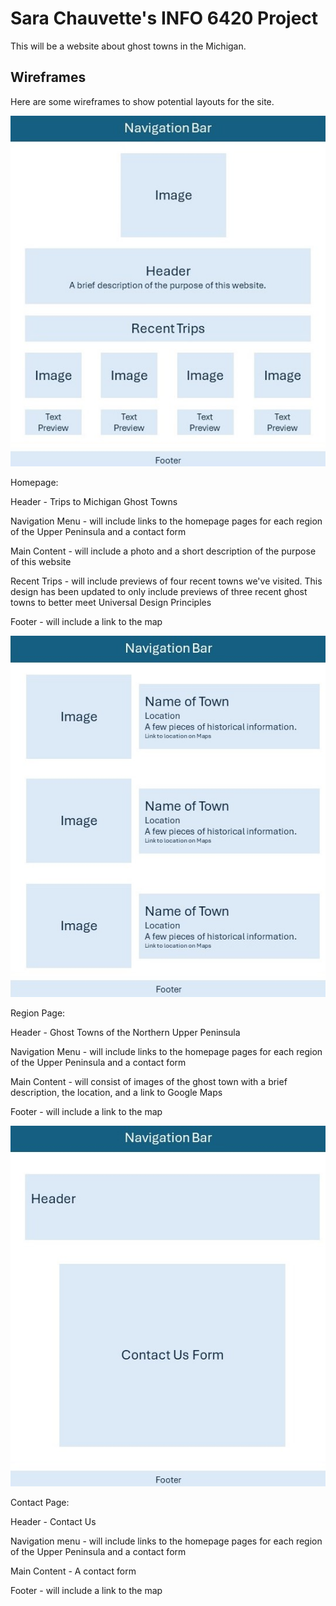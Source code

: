 # Sara Chauvette's INFO 6420 Project

This will be a website about ghost towns in the Michigan. 

## Wireframes

Here are some wireframes to show potential layouts for the site. 

![Wireframe of Homepage](wireframes/homepage-wireframe.jpg)

Homepage:

Header - Trips to Michigan Ghost Towns

Navigation Menu - will include links to the homepage pages for each region of the Upper Peninsula and a contact form

Main Content - will include a photo and a short description of the purpose of this website

Recent Trips - will include previews of four recent towns we've visited. This design  has been updated to only include previews of three recent ghost towns to better meet Universal Design Principles

Footer - will include a link to the map


![Wireframe of Northern Upper Peninsula Page](wireframes/northern-upper-peninsula-wireframe.jpg)

Region Page:

Header - Ghost Towns of the Northern Upper Peninsula

Navigation Menu - will include links to the homepage pages for each region of the Upper Peninsula and a contact form

Main Content - will consist of images of the ghost town with a brief description, the location, and a link to Google Maps

Footer - will include a link to the map


![Wifreframe of Contact Page](wireframes/contact-us-wireframe.jpg)

Contact Page:

Header - Contact Us

Navigation menu - will include links to the homepage pages for each region of the Upper Peninsula and a contact form

Main Content - A contact form

Footer - will include a link to the map